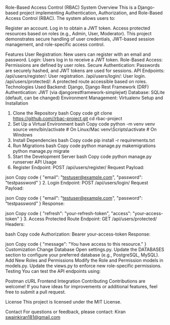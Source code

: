 Role-Based Access Control (RBAC) System
Overview
This is a Django-based project implementing Authentication, Authorization, and Role-Based Access Control (RBAC). The system allows users to:

Register an account.
Log in to obtain a JWT token.
Access protected resources based on roles (e.g., Admin, User, Moderator).
This project demonstrates secure handling of user credentials, JWT-based session management, and role-specific access control.

Features
User Registration: New users can register with an email and password.
Login: Users log in to receive a JWT token.
Role-Based Access: Permissions are defined by user roles.
Secure Authentication: Passwords are securely hashed, and JWT tokens are used for sessions.
API Endpoints:
/api/users/register/: User registration.
/api/users/login/: User login.
/api/users/protected/: A protected route accessible based on roles.
Technologies Used
Backend: Django, Django Rest Framework (DRF)
Authentication: JWT (via djangorestframework-simplejwt)
Database: SQLite (default, can be changed)
Environment Management: Virtualenv
Setup and Installation
1. Clone the Repository
bash
Copy code
git clone https://github.com//rbac-project.git
cd rbac-project
2. Set Up a Virtual Environment
bash
Copy code
python -m venv venv
source venv/bin/activate    # On Linux/Mac
venv\Scripts\activate       # On Windows
3. Install Dependencies
bash
Copy code
pip install -r requirements.txt
4. Run Migrations
bash
Copy code
python manage.py makemigrations
python manage.py migrate
5. Start the Development Server
bash
Copy code
python manage.py runserver
API Usage
1. Register
Endpoint: POST /api/users/register/
Request Payload:

json
Copy code
{
    "email": "testuser@example.com",
    "password": "testpassword"
}
2. Login
Endpoint: POST /api/users/login/
Request Payload:

json
Copy code
{
    "email": "testuser@example.com",
    "password": "testpassword"
}
Response:

json
Copy code
{
    "refresh": "your-refresh-token",
    "access": "your-access-token"
}
3. Access Protected Route
Endpoint: GET /api/users/protected/
Headers:

bash
Copy code
Authorization: Bearer your-access-token
Response:

json
Copy code
{
    "message": "You have access to this resource."
}
Customization
Change Database
Open settings.py.
Update the DATABASES section to configure your preferred database (e.g., PostgreSQL, MySQL).
Add New Roles and Permissions
Modify the Role and Permission models in models.py.
Update the views.py to enforce new role-specific permissions.
Testing
You can test the API endpoints using:

Postman
cURL
Frontend Integration
Contributing
Contributions are welcome! If you have ideas for improvements or additional features, feel free to submit a pull request.

License
This project is licensed under the MIT License.

Contact
For questions or feedback, please contact:
Kiran
swainkiran181@gmail.com
